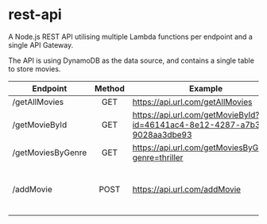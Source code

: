 # rest-api

A Node.js REST API utilising multiple Lambda functions per endpoint and a single API Gateway.

The API is using DynamoDB as the data source, and contains a single table to store movies.


| Endpoint          | Method | Example                                                                  | Data |
| ----------------- |:------:| -------------------------------------------------------------------------| - |
| /getAllMovies     | GET    | https://api.url.com/getAllMovies                                         |   |
| /getMovieById     | GET    | https://api.url.com/getMovieById?id=46141ac4-8e12-4287-a7b3-9028aa3dbe93 |   |
| /getMoviesByGenre | GET    | https://api.url.com/getMoviesByGenre?genre=thriller                      |   |
| /addMovie         | POST   | https://api.url.com/addMovie                                             | `{ "name": "Terminator", "year": "1984", "genre": "action" }` |